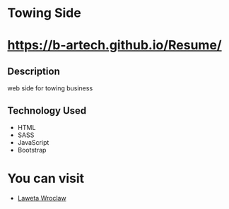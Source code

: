 # Towing Side 
# https://b-artech.github.io/Resume/

## Description
web side for towing business

## Technology Used 

* HTML 
* SASS
* JavaScript
* Bootstrap

# You can visit 
* [Laweta Wroclaw](https://lawetawroclaw.pl/)
